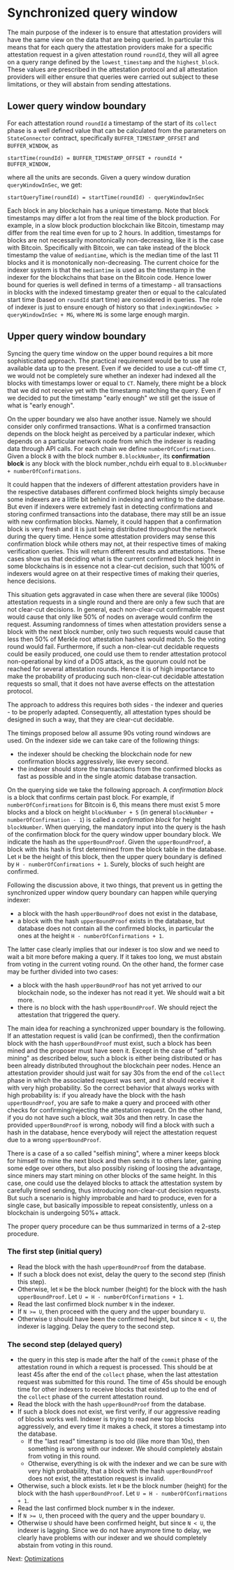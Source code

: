 



# Synchronized query window

The main purpose of the indexer is to ensure that attestation providers will have the same view on the data that are being queried. 
In particular this means that for each query the attestation providers make for a specific attestation request in a given attestation round `roundId`, they will all agree on a query range defined by the `lowest_timestamp` and the `highest_block`. These values are prescribed in the attestation protocol and all attestation providers will either ensure that queries were carried out subject to these limitations, or they will abstain from sending attestations.

## Lower query window boundary 

For each attestation round `roundId` a timestamp of the start of its `collect` phase is a well defined value that can be calculated from the parameters on `StateConnector` contract, specifically `BUFFER_TIMESTAMP_OFFSET`  and `BUFFER_WINDOW`, as 
```
startTime(roundId) = BUFFER_TIMESTAMP_OFFSET + roundId * BUFFER_WINDOW,
```
where all the units are seconds. Given a query window duration `queryWindowInSec`, we get:
```
startQueryTime(roundId) = startTime(roundId) - queryWindowInSec
```
Each block in any blockchain has a unique timestamp. Note that block timestamps may differ a lot from the real time of the block production. For example, in a slow block production blockchain like Bitcoin, timestamp may differ from the real time even for up to 2 hours. In addition, timestamps for blocks are not necessarily monotonically non-decreasing, like it is the case with Bitcoin. Specifically with Bitcoin, we can take instead of the block timestamp the value of `mediantime`, which is the median time of the last 11 blocks and it is monotonically non-decreasing. The current choice for the indexer system is that the `mediantime` is used as the timestamp in the indexer for the blockchains that base on the Bitcoin code.
Hence lower bound for queries is well defined in terms of a timestamp - all transactions in blocks with the indexed timestamp greater then or equal to the calculated start time (based on `roundId` start time) are considered in queries. The role of indexer is just to ensure enough of history so that `indexingWindowSec > queryWindowInSec + MG`, where `MG` is some large enough margin.

## Upper query window boundary 

Syncing the query time window on the upper bound requires a bit more sophisticated approach. The practical requirement would be to use all available data up to the present. Even if we decided to use a cut-off time `CT`, we would not be completely sure whether an indexer had indexed all the blocks with timestamps lower or equal to `CT`. Namely, there might be a block that we did not receive yet with the timestamp matching the query. Even if we decided to put the timestamp "early enough" we still get the issue of what is "early enough".

On the upper boundary we also have another issue. Namely we should consider only confirmed transactions. What is a confirmed transaction depends on the block height as perceived by a particular indexer, which depends on a particular network node from which the indexer is reading data through API calls. For each chain we define `numberOfConfirmations`. Given a block `B` with the block number `B.blockNumber`, its **confirmation block** is any block with the block number.,nchdu eirh<e ru> equal to `B.blockNumber + numberOfConfirmations`.

It could happen that the indexers of different attestation providers have in the respective databases different confirmed block heights simply because some indexers are a little bit behind in indexing and writing to the database. But even if indexers were extremely fast in detecting confirmations and storing confirmed transactions into the database, there may still be an issue with new confirmation blocks. Namely, it could happen that a confirmation block is very fresh and it is just being distributed throughout the network during the query time. Hence some attestation providers may sense this confirmation block while others may not, at their respective times of making verification queries. This will return different results and attestations. These cases show us that deciding what is the current confirmed block height in some blockchains is in essence not a clear-cut decision, such that 100% of indexers would agree on at their respective times of making their queries, hence decisions.

This situation gets aggravated in case when there are several (like 1000s) attestation requests in a single round and there are only a few such that are not clear-cut decisions. In general, each non-clear-cut confirmable request would cause that only like 50% of nodes on average would confirm the request. Assuming randomness of times when attestation providers sense a block with the next block number, only two such requests would cause that less then 50% of Merkle root attestation hashes would match. So the voting round would fail. Furthermore, if such a non-clear-cut decidable requests could be easily produced, one could use them to render attestation protocol non-operational by kind of a DOS attack, as the quorum could not be reached for several attestation rounds. Hence it is of high importance to make the probability of producing such non-clear-cut decidable attestation requests so small, that it does not have averse effects on the attestation protocol.

The approach to address this requires both sides - the indexer and queries - to be properly adapted. Consequently, all attestation types should be designed in such a way, that they are clear-cut decidable.

The timings proposed below all assume 90s voting round windows are used.
On the indexer side we can take care of the following things:
- the indexer should be checking the blockchain node for new confirmation blocks aggressively, like every second. 
- the indexer should store the transactions from the confirmed blocks as fast as possible and in the single atomic database transaction.

On the querying side we take the following approach. A _confirmation block_ is a block that confirms certain past block. For example, if `numberOfConfirmations` for Bitcoin is 6, this means there must exist 5 more blocks and a block on height `blockNumber + 5` (in general `blockNumber + numberOfConfirmation - 1`) is called a _confirmation block_ for height `blockNumber`.
When querying, the mandatory input into the query is the hash of the confirmation block for the query window upper boundary block. We indicate the hash as the `upperBoundProof`. Given the `upperBoundProof`, a block with this hash is first determined from the block table in the database. Let `H` be the height of this block, then the upper query boundary is defined by `H - numberOfConfirmations + 1`. Surely, blocks of such height are confirmed.

Following the discussion above, it two things, that prevent us in getting the synchronized upper window query boundary can happen while querying indexer:
- a block with the hash `upperBoundProof` does not exist in the database,
- a block with the hash `upperBoundProof` exists in the database, but database does not contain all the confirmed blocks, in particular the ones at the height `H - numberOfConfirmations + 1`.

The latter case clearly implies that our indexer is too slow and we need to wait a bit more before making a query. If it takes too long, we must abstain from voting in the current voting round.
On the other hand, the former case may be further divided into two cases:
- a block with the hash `upperBoundProof` has not yet arrived to our blockchain node, so the indexer has not read it yet. We should wait a bit more.
- there is no block with the hash `upperBoundProof`. We should reject the attestation that triggered the query.

The main idea for reaching a synchronized upper boundary is the following. If an attestation request is valid (can be confirmed), then the confirmation block with the hash `upperBoundProof` must exist, such a block has been mined and the proposer must have seen it. Except in the case of "selfish mining" as described below, such a block is either being distributed or has been already distributed throughout the blockchain peer nodes. Hence an attestation provider should just wait for say 30s from the end of the `collect` phase in which the associated request was sent, and it should receive it with very high probability. So the correct behavior that always works with high probability is: if you already have the block with the hash `upperBoundProof`, you are safe to make a query and proceed with other checks for confirming/rejecting the attestation request. On the other hand, if you do not have such a block, wait 30s and then retry. In case the provided `upperBoundProof` is wrong, nobody will find a block with such a hash in the database, hence everybody will reject the attestation request due to a wrong `upperBoundProof`.

There is a case of a so called "selfish mining", where a miner keeps block for himself to mine the next block and then sends it to others later, gaining some edge over others, but also possibly risking of loosing the advantage, since miners may start mining on other blocks of the same height. In this case, one could use the delayed blocks to attack the attestation system by carefully timed sending, thus introducing non-clear-cut decision requests. But such a scenario is highly improbable and hard to produce, even for a single case, but basically impossible to repeat consistently, unless on a blockchain is undergoing 50%+ attack.

The proper query procedure can be thus summarized in terms of a 2-step procedure.

### The first step (initial query)

- Read the block with the hash `upperBoundProof` from the database.
- If such a block does not exist, delay the query to the second step (finish this step).
- Otherwise, let `H` be the block number (height) for the block with the hash `upperBoundProof`. Let `U = H - numberOfConfirmations + 1`.
- Read the last confirmed block number `N` in the indexer.
- If `N >= U`, then proceed with the query and the upper boundary `U`.
- Otherwise `U` should have been the confirmed height, but since `N < U`, the indexer is lagging. Delay the query to the second step.

### The second step (delayed query)

- the query in this step is made after the half of the `commit` phase of the attestation round in which a request is processed. This should be at least 45s after the end of the `collect` phase, when the last attestation request was submitted for this round. The time of 45s should be enough time for other indexers to receive blocks that existed up to the end of the `collect` phase of the current attestation round. 
- Read the block with the hash `upperBoundProof` from the database.
- If such a block does not exist, we first verify, if our aggressive reading of blocks works well. Indexer is trying to read new top blocks aggressively, and every time it makes a check, it stores a timestamp into the database. 
  - If the "last read" timestamp is too old (like more than 10s), then something is wrong with our indexer. We should completely abstain from voting in this round.  
  - Otherwise, everything is ok with the indexer and we can be sure with very high probability, that a block with the hash `upperBoundProof` does not exist, the attestation request is invalid.
- Otherwise, such a block exists. let `H` be the block number (height) for the block with the hash `upperBoundProof`. Let `U = H - numberOfConfirmations + 1`.
- Read the last confirmed block number `N` in the indexer.
- If `N >= U`, then proceed with the query and the upper boundary `U`.
- Otherwise `U` should have been confirmed height, but since `N < U`, the indexer is lagging. Since we do not have anymore time to delay, we clearly have problems with our indexer and we should completely abstain from voting in this round.

Next: [Optimizations](./indexer-optimizations.md)
